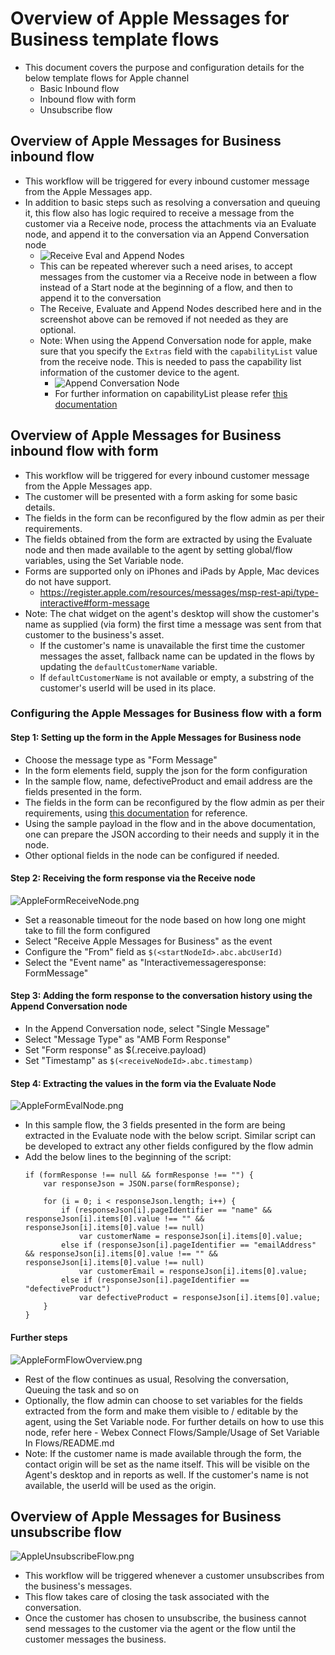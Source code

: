 # Overview of Apple Messages for Business template flows

- This document covers the purpose and configuration details for the below template flows for Apple channel
  - Basic Inbound flow 
  - Inbound flow with form
  - Unsubscribe flow

## Overview of Apple Messages for Business inbound flow

- This workflow will be triggered for every inbound customer message from the Apple Messages app.
- In addition to basic steps such as resolving a conversation and queuing it, this flow also has logic required to receive a message from the customer via a Receive node, process the attachments via an Evaluate node, and append it to the conversation via an Append Conversation node
    - ![Receive Eval and Append Nodes](../../../images/AppleReceiveAndAppend.png)
    - This can be repeated wherever such a need arises, to accept messages from the customer via a Receive node in between a flow instead of a Start node at the beginning of a flow, and then to append it to the conversation
    - The Receive, Evaluate and Append Nodes described here and in the screenshot above can be removed if not needed as they are optional.
    - Note: When using the Append Conversation node for apple, make sure that you specify the `Extras` field with the `capabilityList` value from the receive node. This is needed to pass the capability list information of the customer device to the agent.
      - ![Append Conversation Node](../../../images/AppleAppendConversationNode.png)
      - For further information on capabilityList please refer [this documentation](https://register.apple.com/resources/messages/msp-rest-api/channel-settings#device-capabilities)

## Overview of Apple Messages for Business inbound flow with form

- This workflow will be triggered for every inbound customer message from the Apple Messages app.
- The customer will be presented with a form asking for some basic details.
- The fields in the form can be reconfigured by the flow admin as per their requirements.
- The fields obtained from the form are extracted by using the Evaluate node and then made available to the agent by setting global/flow variables, using the Set Variable node.
- Forms are supported only on iPhones and iPads by Apple, Mac devices do not have support.
  - https://register.apple.com/resources/messages/msp-rest-api/type-interactive#form-message
- Note: The chat widget on the agent's desktop will show the customer's name as supplied (via form) the first time a message was sent from that customer to the business's asset.
  - If the customer's name is unavailable the first time the customer messages the asset, fallback name can be updated in the flows by updating the `defaultCustomerName` variable.
  - If `defaultCustomerName` is not available or empty, a substring of the customer's userId will be used in its place.

### Configuring the Apple Messages for Business flow with a form

#### Step 1: Setting up the form in the Apple Messages for Business node

- Choose the message type as "Form Message"
- In the form elements field, supply the json for the form configuration
- In the sample flow, name, defectiveProduct and email address are the fields presented in the form.
- The fields in the form can be reconfigured by the flow admin as per their requirements, using [this documentation](https://register.apple.com/resources/messages/msp-rest-api/type-interactive#form-message) for reference.
- Using the sample payload in the flow and in the above documentation, one can prepare the JSON according to their needs and supply it in the node.
- Other optional fields in the node can be configured if needed.

#### Step 2: Receiving the form response via the Receive node

![AppleFormReceiveNode.png](../../../images/AppleFormReceiveNode.png)
- Set a reasonable timeout for the node based on how long one might take to fill the form configured
- Select "Receive Apple Messages for Business" as the event
- Configure the "From" field as ```$(<startNodeId>.abc.abcUserId)```
- Select the "Event name" as "Interactivemessageresponse: FormMessage"

#### Step 3: Adding the form response to the conversation history using the Append Conversation node

- In the Append Conversation node, select "Single Message"
- Select "Message Type" as "AMB Form Response"
- Set "Form response" as $(<receiveNodeId>.receive.payload)
- Set "Timestamp" as ```$(<receiveNodeId>.abc.timestamp)```

#### Step 4: Extracting the values in the form via the Evaluate Node

![AppleFormEvalNode.png](../../../images/AppleFormEvalNode.png)
- In this sample flow, the 3 fields presented in the form are being extracted in the Evaluate node with the below script. Similar script can be developed to extract any other fields configured by the flow admin
- Add the below lines to the beginning of the script:
    ```
    if (formResponse !== null && formResponse !== "") {
        var responseJson = JSON.parse(formResponse);

        for (i = 0; i < responseJson.length; i++) {
            if (responseJson[i].pageIdentifier == "name" && responseJson[i].items[0].value !== "" && responseJson[i].items[0].value !== null)
                var customerName = responseJson[i].items[0].value;
            else if (responseJson[i].pageIdentifier == "emailAddress" && responseJson[i].items[0].value !== "" && responseJson[i].items[0].value !== null)
                var customerEmail = responseJson[i].items[0].value;
            else if (responseJson[i].pageIdentifier == "defectiveProduct")
                var defectiveProduct = responseJson[i].items[0].value;
        }
    }
    ```

#### Further steps

![AppleFormFlowOverview.png](../../../images/AppleFormFlowOverview.png)
- Rest of the flow continues as usual, Resolving the conversation, Queuing the task and so on
- Optionally, the flow admin can choose to set variables for the fields extracted from the form and make them visible to / editable by the agent, using the Set Variable node. For further details on how to use this node, refer here - Webex Connect Flows/Sample/Usage of Set Variable In Flows/README.md
- Note: If the customer name is made available through the form, the contact origin will be set as the name itself. This will be visible on the Agent's desktop and in reports as well. If the customer's name is not available, the userId will be used as the origin.

## Overview of Apple Messages for Business unsubscribe flow

![AppleUnsubscribeFlow.png](../../../images/AppleUnsubscribeFlow.png)

- This workflow will be triggered whenever a customer unsubscribes from the business's messages.
- This flow takes care of closing the task associated with the conversation.
- Once the customer has chosen to unsubscribe, the business cannot send messages to the customer via the agent or the flow until the customer messages the business.
